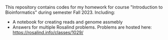 This repository contains codes for my homework for course "Introduction to Bioinformatics" during semester Fall 2023.
Including:
  - A notebook for creating reads and genome assmebly
  - Answers for multiple Rosalind problems. Problems are hosted here: https://rosalind.info/classes/1029/
